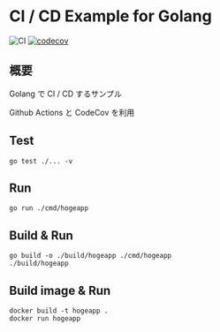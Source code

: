 # CI / CD Example for Golang

![CI](https://github.com/ref3000/tmp/workflows/CI/badge.svg)
[![codecov](https://codecov.io/gh/ref3000/tmp/branch/master/graph/badge.svg?token=9OQXCPVE7H)](https://codecov.io/gh/ref3000/tmp)

## 概要

Golang で CI / CD するサンプル

Github Actions と CodeCov を利用

## Test

```
go test ./... -v 
```

## Run

```
go run ./cmd/hogeapp
```

## Build & Run

```
go build -o ./build/hogeapp ./cmd/hogeapp
./build/hogeapp
```

## Build image & Run

```
docker build -t hogeapp .
docker run hogeapp
```
